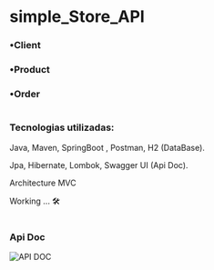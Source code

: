 # simple_Store_API

### •Client

### •Product

### •Order

#
### Tecnologias utilizadas: 
Java, Maven, SpringBoot , Postman, H2 (DataBase).

Jpa, Hibernate, Lombok, Swagger UI (Api Doc).

Architecture MVC

Working ... 🛠

#
### Api Doc
![API DOC](https://github.com/hanspeterdietiker/simple_Store_API/assets/126719678/f66ca07d-b2c1-4ea2-9602-c9970295539d)


#
